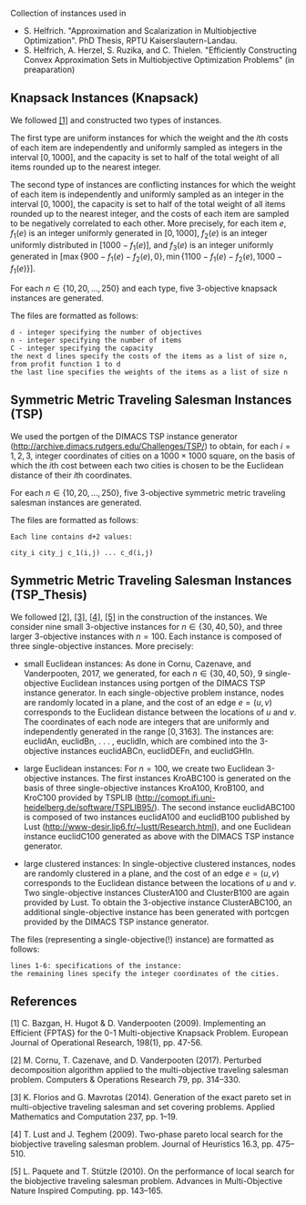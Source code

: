 Collection of instances used in 
- S. Helfrich. "Approximation and Scalarization in Multiobjective Optimization". PhD Thesis, RPTU Kaiserslautern-Landau.
- S. Helfrich, A. Herzel, S. Ruzika, and C. Thielen. "Efficiently Constructing Convex Approximation Sets in Multiobjective Optimization Problems" (in preaparation)

## Knapsack Instances (Knapsack)

We followed [[1]](#1) and constructed two types of instances. 

The first type are uniform instances for which the weight and the $i$th costs of each item are independently and uniformly sampled as integers in the interval $[0,1000]$, and the capacity is set to half of the total weight of all items rounded up to the nearest integer. 

The second type of instances are conflicting instances for which the weight of each item is independently and uniformly sampled as an integer in the interval $[0,1000]$, the capacity is set to half of the total weight of all items rounded up to the nearest integer, and the costs of each item are sampled to be negatively correlated to each other. More precisely, for each item $e$, $f_1(e)$ is an integer uniformly generated in $[0,1000]$, $f_2(e)$ is an integer uniformly distributed in $[1000 - f_1(e)]$, and $f_3(e)$ is an integer uniformly generated in $[\max \{ 900 - f_1(e) - f_2(e), 0  \}, \min \{ 1100 - f_1(e) - f_2(e), 1000 -  f_1(e)\}]$. 


For each $n \in \{10,20,\ldots,250\}$ and each type, five $3$-objective knapsack instances are generated. 


The files are formatted as follows:
```
d - integer specifying the number of objectives
n - integer specifying the number of items
C - integer specifying the capacity
the next d lines specify the costs of the items as a list of size n, from profit function 1 to d
the last line specifies the weights of the items as a list of size n
```

## Symmetric Metric Traveling Salesman Instances (TSP)

We used the portgen of the DIMACS TSP instance generator (http://archive.dimacs.rutgers.edu/Challenges/TSP/) to obtain, for each $i = 1,2,3$, integer coordinates of cities on a $1000 \times 1000$ square, on the basis of which the $i$th cost between each two cities is chosen to be the Euclidean distance of their $i$th coordinates.  

For each $n \in \{10,20,\ldots,250\}$, five $3$-objective symmetric metric traveling salesman instances are generated. 


The files are formatted as follows:
```
Each line contains d+2 values:

city_i city_j c_1(i,j) ... c_d(i,j)
```

## Symmetric Metric Traveling Salesman Instances (TSP_Thesis)

We followed [[2]](#2), [[3]](#3), [[4]](#4), [[5]](#5) in the construction of
the instances. We consider nine small 3-objective instances for $n \in \{30,40,50\}$, and
three larger 3-objective instances with $n = 100$. Each instance is composed of three
single-objective instances. More precisely:

- small Euclidean instances: As done in Cornu, Cazenave, and Vanderpooten,
2017, we generated, for each $n \in \{30,40,50\}$, 9 single-objective
Euclidean instances using portgen of the DIMACS TSP instance generator. 
In each single-objective problem instance, nodes are randomly located
in a plane, and the cost of an edge $e = (u, v)$ corresponds to the Euclidean
distance between the locations of $u$ and $v$. The coordinates of each
node are integers that are uniformly and independently generated in the
range $[0, 3163]$. The instances are: euclidAn, euclidBn, . . . , euclidIn, which
are combined into the 3-objective instances euclidABCn, euclidDEFn, and
euclidGHIn.

- large Euclidean instances: For $n = 100$, we create two Euclidean 3-objective instances. The first instances KroABC100 is generated on the
basis of three single-objective instances KroA100, KroB100, and KroC100
provided by TSPLIB (http://comopt.ifi.uni-heidelberg.de/software/TSPLIB95/). The second instance euclidABC100 is composed of two instances euclidA100 and euclidB100 published by Lust (http://www-desir.lip6.fr/~lustt/Research.html), and one
Euclidean instance euclidC100 generated as above with the DIMACS TSP instance generator.

- large clustered instances: In single-objective clustered instances, nodes
are randomly clustered in a plane, and the cost of an edge $e = (u, v)$
corresponds to the Euclidean distance between the locations of $u$ and $v$.
Two single-objective instances ClusterA100 and ClusterB100 are again
provided by Lust. To obtain the 3-objective instance ClusterABC100, an
additional single-objective instance has been generated with portcgen
provided by the DIMACS TSP instance generator.

The files (representing a single-objective(!) instance) are formatted as follows:
```
lines 1-6: specifications of the instance:
the remaining lines specify the integer coordinates of the cities. 
```

## References
<a id="1">[1]</a> 
C. Bazgan, H. Hugot & D. Vanderpooten (2009). 
Implementing an Efficient {FPTAS} for the 0-1 Multi-objective Knapsack Problem. 
European Journal of Operational Research, 198(1), pp. 47-56.

<a id="2">[2]</a> 
M. Cornu, T. Cazenave, and D. Vanderpooten (2017). 
Perturbed decomposition algorithm applied to the multi-objective traveling salesman problem.
Computers & Operations Research 79, pp. 314–330.

<a id="3">[3]</a> 
K. Florios and G. Mavrotas (2014). 
Generation of the exact pareto set in multi-objective traveling salesman and set covering problems.
Applied Mathematics and Computation 237, pp. 1–19.

<a id="4">[4]</a> 
T. Lust and J. Teghem (2009). 
Two-phase pareto local search for the biobjective traveling salesman problem.
Journal of Heuristics 16.3, pp. 475–510.

<a id="5">[5]</a> 
L. Paquete and T. Stützle (2010).
On the performance of local search for the biobjective traveling salesman problem. 
Advances in Multi-Objective Nature Inspired Computing. pp. 143–165.